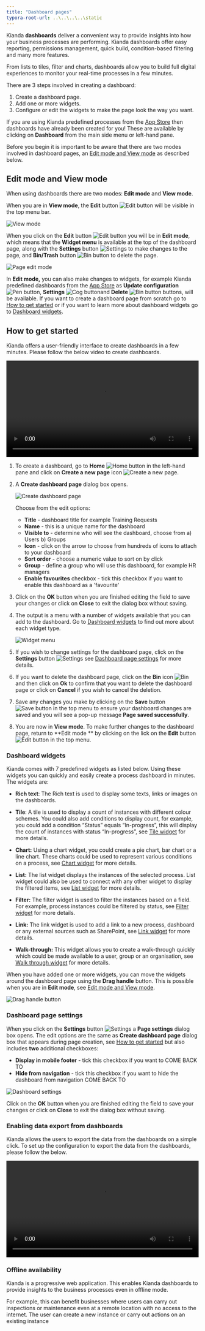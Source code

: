 ```yaml
---
title: "Dashboard pages"
typora-root-url: ..\..\..\..\static
---
```


Kianda **dashboards** deliver a convenient way to provide insights into how your business processes are performing. Kianda dashboards offer easy reporting, permissions management, quick build, condition-based filtering and many more features.

From lists to tiles, filter and charts, dashboards allow you to build full digital experiences to monitor your real-time processes in a few minutes. 

There are 3 steps involved in creating a dashboard:

1. Create a dashboard page.
2. Add one or more widgets.
3. Configure or edit the widgets to make the page look the way you want.

If you are using Kianda predefined processes from the [App Store](#platform/appstore.md) then dashboards have already been created for you! These are  available by clicking on **Dashboard** from the main side menu or left-hand pane.

Before you begin it is important to be aware that there are two modes involved in dashboard pages, an [Edit mode and View mode](#edit-mode-and-view-mode) as described below.



## Edit mode and View mode ##

When using dashboards there are two modes: **Edit mode** and **View mode**.

When you are in **View mode**, the **Edit** button ![Edit button](/images/edit.png) will be visible in the top menu bar.

![View mode](/images/dashboardgeneral.png)

When you click on the **Edit** button ![Edit button](/images/edit.png) you will be in **Edit mode**, which means that the **Widget menu** is available at the top of the dashboard page, along with the **Settings** button ![Settings](/images/settings.png) to make changes to the page, and **Bin/Trash** button ![Bin button](/images/binicon.png) to delete the page.

![Page edit mode](/images/editmode.png)

In **Edit mode,** you can also make changes to widgets, for example Kianda predefined dashboards from the [App Store](#platform/appstore.md) as **Update configuration** ![Pen button](/images/pen.png), **Settings** ![Cog button](images/cog.png)and **Delete** ![Bin button](/images/bin.png) buttons, will be available. If you want to create a dashboard page from scratch go to [How to get started](#how-to-get-started) or if you want to learn more about dashboard widgets go to [Dashboard widgets](#dashboard-widgets).



## How to get started ##

Kianda offers a user-friendly interface to create dashboards in a few minutes. Please follow the below video to create dashboards.

<video width="100%" style="width:100%" controls>
    <source src="/videos/updated_introduction_dashboard.mp4">
    Your browser does not support the video tag.
    </source>
</video>


1. To create a dashboard, go to **Home** ![Home button](images/home.png) in the left-hand pane and click on **Create a new page** icon ![Create a new page](/images/createnew.png).

1. A **Create dashboard page** dialog box opens.

   ![Create dashboard page](/images/createdashboard.png)

   Choose from the edit options:

   - **Title** - dashboard title for example Training Requests
   - **Name** - this is a unique name for the dashboard
   - **Visible to** - determine who will see the dashboard, choose from a) Users b) Groups 
   - **Icon** - click on the arrow to choose from hundreds of icons to attach to your dashboard
   - **Sort order** - choose a numeric value to sort on by click
   - **Group** - define a group who will use this dashboard, for example HR managers
   - **Enable favourites** checkbox - tick this checkbox if you want to enable this dashboard as a 'favourite'

1. Click on the **OK** button when you are finished editing the field to save your changes or click on **Close** to exit the dialog box without saving.

1. The output is a menu with a number of widgets available that you can add to the dashboard. Go to [Dashboard widgets](#dashboard-widgets) to find out more about each widget type.

   ![Widget menu](/images/widgetmenu_resized.png)

1. If you wish to change settings for the dashboard page, click on the **Settings** button ![Settings](images/settings.png) see [Dashboard page settings](#dashboard-page-settings) for more details.

1. If you want to delete the dashboard page, click on the **Bin** icon ![Bin](images/bin.png) and then click on **Ok** to confirm that you want to delete the dashboard page or click on **Cancel** if you wish to cancel the deletion.

1. Save any changes you make by clicking on the **Save** button ![Save button](/images/save.png) in the top menu to ensure your dashboard changes are saved and you will see a pop-up message **Page saved successfully**. 

1. You are now in **View mode**. To make further changes to the dashboard page, return to **Edit mode ** by clicking on the lick on the **Edit** button ![Edit button](/images/edit.png) in the top menu.

   

   


### Dashboard widgets ###

Kianda comes with 7 predefined widgets as listed below. Using these widgets you can quickly and easily create a process dashboard in minutes. The widgets are:

- **Rich text**: The Rich text is used to display some texts, links or images on the dashboards.

- **Tile**: A tile is used to display a count of instances with different colour schemes. You could also add conditions to display count, for example, you could add a condition “Status” equals “In-progress”, this will display the count of instances with status “In-progress”, see [Tile widget](pages/tile.md) for more details.

- **Chart:** Using a chart widget, you could create a pie chart, bar chart or a line chart. These charts could be used to represent various conditions on a process, see [Chart widget](pages/chart.md) for more details.

- **List:** The list widget displays the instances of the selected process. List widget could also be used to connect with any other widget to display the filtered items, see [List widget](pages/list.md) for more details.

- **Filter:** The filter widget is used to filter the instances based on a field. For example, process instances could be filtered by status, see [Filter widget](pages/filter.md) for more details.

- **Link:** The link widget is used to add a link to a new process, dashboard or any external sources such as SharePoint, see [Link widget](pages/link.md) for more details.

- **Walk-through:** This widget allows you to create a walk-through quickly which could be made available to a user, group or an organisation, see [Walk through widget](pages/walkthrough.md) for more details.

When you have added one or more widgets, you can move the widgets around the dashboard page using the **Drag handle** button. This is possible when you are in **Edit mode**, see [Edit mode and View mode](#edit-mode-and-view-mode).

![Drag handle button](/images/draghandle.png)

  


### Dashboard page settings ###

When you click on the **Settings** button ![Settings](images/settings.png) a **Page settings** dialog box opens. The edit options are the same as **Create dashboard page** dialog box that appears during page creation, see [How to get started](#how-to-get-started) but also includes **two** additional checkboxes:

- **Display in mobile footer** - tick this checkbox if you want to COME BACK TO
- **Hide from navigation** - tick this checkbox if you want to hide the dashboard from navigation COME BACK TO

![Dashboard settings](/images/dashsettings.png)

Click on the **OK** button when you are finished editing the field to save your changes or click on **Close** to exit the dialog box without saving.



### Enabling data export from dashboards ###

Kianda allows the users to export the data from the dashboards on a simple click. To set up the configuration to export the data from the dashboards, please follow the below.

<video width="100%" style="width:100%" controls>
    <source src="/videos/Enabling data export from the dashboards.mp4">
    Your browser does not support the video tag.
    </source>
</video>



### Offline availability ###

Kianda is a progressive web application. This enables Kianda dashboards to provide insights to the business processes even in offline mode.

For example, this can benefit businesses where users can carry out inspections or maintenance even at a remote location with no access to the internet. The user can create a new instance or carry out actions on an existing instance